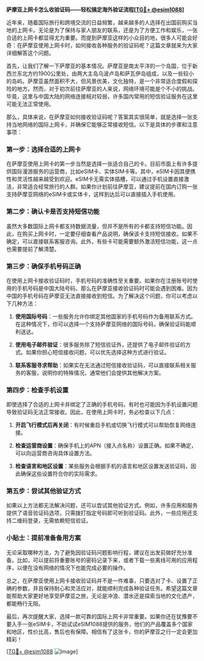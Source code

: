 **萨摩亚上网卡怎么收验证码——轻松搞定海外验证流程[[TG💪+ @esim1088](https://t.me/s/esim1088)]**

近年来，随着国际旅行和跨境交流的日益频繁，越来越多的人选择在出国前购买当地的上网卡。无论是为了保持与家人朋友的联系，还是为了方便工作和娱乐，一张合适的上网卡都显得尤为重要。而提到萨摩亚这样的小众目的地，很多人可能会好奇：在萨摩亚使用上网卡时，如何接收各种服务的验证码呢？这篇文章就来为大家详细解答这个问题。

首先，让我们了解一下萨摩亚的基本情况。萨摩亚是南太平洋的一个岛国，位于新西兰东北方约1900公里处，由两大主岛乌波卢岛和萨瓦伊岛组成，以及一些较小的岛屿。萨摩亚虽然面积不大，但风景优美，文化独特，是一个非常适合度假和探险的地方。然而，对于初次前往萨摩亚的人来说，网络环境可能是个不小的挑战。毕竟，这里与中国大陆的网络连接相对较弱，许多国内常用的短信验证服务在这里可能无法正常使用。

那么，具体来说，在萨摩亚如何接收验证码呢？答案其实很简单，就是选择一张支持当地网络的国际上网卡，并确保它能够正常接收短信。以下是具体的步骤和注意事项：

### 第一步：选择合适的上网卡

在萨摩亚使用上网卡的第一步当然是选择一张适合自己的卡。目前市面上有许多提供国际漫游服务的运营商，比如eSIM卡、实体SIM卡等。其中，eSIM卡因其便携性和灵活性越来越受到欢迎。eSIM卡无需实体插槽，可以通过手机设置直接激活，非常适合经常旅行的人群。如果你计划前往萨摩亚，建议提前在国内订购一张支持萨摩亚网络的eSIM卡或实体卡，这样到达后可以直接插入手机使用。

### 第二步：确认卡是否支持短信功能

虽然大多数国际上网卡都支持数据流量，但并不是所有的卡都支持短信功能。因此，在购买上网卡时，一定要仔细查看产品说明，确保该卡支持短信接收。如果不确定，可以直接联系客服咨询。此外，有些卡可能需要额外激活短信功能，这一点也需要提前了解清楚。

### 第三步：确保手机号码正确

在使用上网卡接收验证码时，手机号码的准确性至关重要。如果你在注册账号时使用的手机号码是中国大陆号码，那么在萨摩亚接收验证码时可能会遇到困难。因为中国的手机号码在萨摩亚无法直接接收到短信。为了解决这个问题，你可以考虑以下几种方法：

1. **使用国际号码**：一些服务允许你绑定其他国家的手机号码作为备用联系方式。在这种情况下，你可以选择一个支持萨摩亚网络的国际号码，确保验证码能顺利送达。
   
2. **使用电子邮件验证**：很多服务除了短信验证外，还提供了电子邮件验证的方式。如果你担心短信接收问题，可以优先选择这种方式进行验证。

3. **联系客服寻求帮助**：如果实在无法通过短信接收验证码，可以直接联系相关服务的客服，说明你的特殊情况，通常他们会提供其他解决方案。

### 第四步：检查手机设置

即使选择了合适的上网卡并绑定了正确的手机号码，有时也可能因为手机设置问题导致验证码无法正常接收。因此，在使用上网卡时，务必检查以下几点：

1. **开启飞行模式后再关闭**：有时候重启手机或切换飞行模式可以帮助恢复网络连接。
   
2. **检查运营商设置**：确保手机上的APN（接入点名称）设置正确。如果不确定，可以向运营商咨询具体设置方法。

3. **检查语言和地区设置**：某些服务会根据手机的语言和地区设置发送验证码，因此确保这些设置符合你的实际需求。

### 第五步：尝试其他验证方式

如果以上方法都无法解决问题，还可以尝试其他验证方式。例如，许多应用和服务提供了语音验证码选项，只需拨打指定号码即可听到验证码。此外，一些应用还支持二维码登录，无需依赖短信验证。

### 小贴士：提前准备备用方案

无论采取哪种方法，为了避免因验证码问题影响行程，建议在出发前做好充分准备。比如，可以提前将重要账号的密码记录下来，或者下载一些离线可用的应用程序，以便在没有网络的情况下也能完成必要的操作。

总之，在萨摩亚使用上网卡接收验证码并不是一件难事，只要选对了卡、设置了正确的参数，并且保持耐心和灵活应对，就能顺利完成各种验证任务。希望这篇文章能帮助大家更好地享受萨摩亚之旅，无论是冲浪、潜水还是探索当地的文化遗产，都能畅行无阻。

最后，再次提醒大家，选择一款可靠的国际上网卡非常重要。如果你还在犹豫要不要入手一张eSIM卡，不妨试试eSIM1088提供的服务，他们的产品覆盖多个国家和地区，性价比高，售后也有保障。相信有了这张卡，你的萨摩亚之行一定会更加精彩！

[[TG💪+ @esim1088](https://t.me/s/esim1088) ![Image](https://i.postimg.cc/4NQfJmqS/Snipaste-2025-05-13-00-14-12.png)]